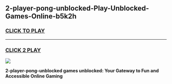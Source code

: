
## 2-player-pong-unblocked-Play-Unblocked-Games-Online-b5k2h
<h3>
<a href="https://premium76.site?title=2-player-pong-unblocked&ref=25A">CLICK TO PLAY</a></h3>
<hr>

<h3>
<a href="https://premium76.site?title=2-player-pong-unblocked&ref=25A">CLICK 2 PLAY</a>
  
</h3>

<a href="https://premium76.site?title=2-player-pong-unblocked&ref=25A"><img src="https://clearcache.store/games.png"></a>


**2-player-pong-unblocked games unblocked: Your Gateway to Fun and Accessible Online Gaming**
